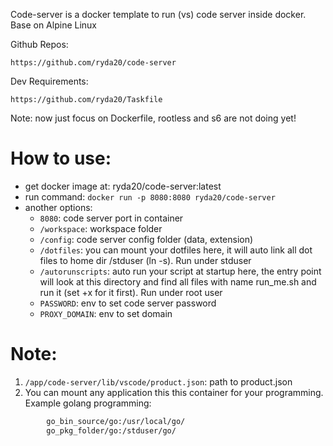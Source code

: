 Code-server is a docker template to run (vs) code server inside docker.
Base on Alpine Linux

Github Repos:

	https://github.com/ryda20/code-server

Dev Requirements:

	https://github.com/ryda20/Taskfile

Note: now just focus on Dockerfile, rootless and s6 are not doing yet!

#  How to use:
- get docker image at: ryda20/code-server:latest
- run command: `docker run -p 8080:8080 ryda20/code-server`
- another options:
	- `8080`: code server port in container
	- `/workspace`: workspace folder
	- `/config`: code server config folder (data, extension)
	- `/dotfiles`: you can mount your dotfiles here, it will auto link all dot files to home dir /stduser (ln -s). Run under stduser
	- `/autorunscripts`: auto run your script at startup here, the entry point will look at this directory and find all files with name run_me.sh and run it (set +x for it first). Run under root user
	- `PASSWORD`: env to set code server password 
	- `PROXY_DOMAIN`: env to set domain

# Note:
1. `/app/code-server/lib/vscode/product.json`: path to product.json
2. You can mount any application this this container for your programming. Example golang programming:
```sh
		go_bin_source/go:/usr/local/go/
		go_pkg_folder/go:/stduser/go/
```
